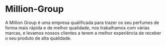 # Million-Group
A Million Group é uma empresa qualificada para trazer os seu perfumes de forma mais rápida e de melhor qualidade, nos trabalhamos com várias marcas, e levamos nossos clientes a terem a melhor experiência de receber o seu produto de alta qualidade.
